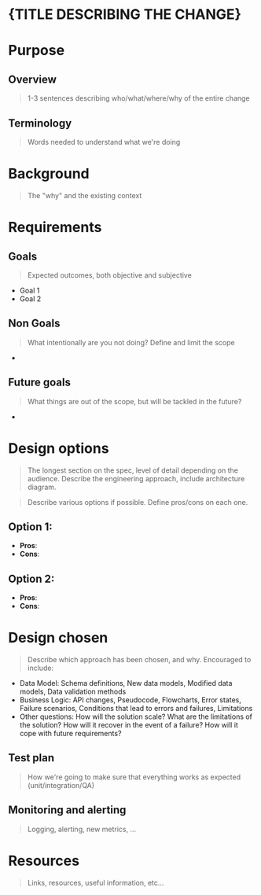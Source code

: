 {TITLE DESCRIBING THE CHANGE}
==============================

# Purpose

## Overview

> 1-3 sentences describing who/what/where/why of the entire change
 
## Terminology

> Words needed to understand what we're doing


# Background

> The "why" and the existing context


# Requirements

## Goals

> Expected outcomes, both objective and subjective

* Goal 1
* Goal 2

## Non Goals

> What intentionally are you not doing? Define and limit the scope

*

## Future goals

> What things are out of the scope, but will be tackled in the future?

*


# Design options

> The longest section on the spec, level of detail depending on the audience. Describe the engineering approach, include architecture diagram.
 
> Describe various options if possible. Define pros/cons on each one.

## Option 1:

* **Pros**:
* **Cons**:

## Option 2:

* **Pros**:
* **Cons**: 

# Design chosen

> Describe which approach has been chosen, and why. Encouraged to include: 

* Data Model: Schema definitions, New data models, Modified data models, Data validation methods
* Business Logic: API changes, Pseudocode, Flowcharts, Error states, Failure scenarios, Conditions that lead to errors and failures, Limitations
* Other questions: How will the solution scale? What are the limitations of the solution? How will it recover in the event of a failure? How will it cope with future requirements?


## Test plan

> How we're going to make sure that everything works as expected (unit/integration/QA)

## Monitoring and alerting

> Logging, alerting, new metrics, ...

 


# Resources

> Links, resources, useful information, etc...

 


